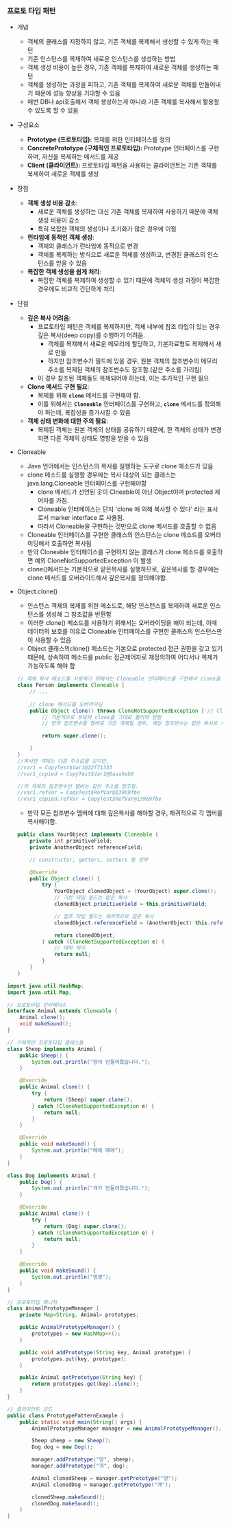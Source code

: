 ### 프로토 타입 패턴
- 개념
    - 객체의 클래스를 지정하지 않고, 기존 객체를 복제해서 생성할 수 있게 하는 패턴
    - 기존 인스턴스를 복제하여 새로운 인스턴스를 생성하는 방법
    - 객체 생성 비용이 높은 경우, 기존 객체를 복제하여 새로운 객체를 생성하는 패턴
    - 객체를 생성하는 과정을 피하고, 기존 객체를 복제하여 새로운 객체를 만들어내기 때문에 성능 향상을 기대할 수 있음
    - 매번 DB나 api호출해서 객체 생성하는게 아니라 기존 객체를 복사해서 활용할 수 있도록 할 수 있음
- 구성요소
    - **Prototype (프로토타입):** 복제를 위한 인터페이스를 정의
    - **ConcretePrototype (구체적인 프로토타입):** Prototype 인터페이스를 구현하며, 자신을 복제하는 메서드를 제공
    - **Client (클라이언트):** 프로토타입 패턴을 사용하는 클라이언트는 기존 객체를 복제하여 새로운 객체를 생성
- 장점
    - **객체 생성 비용 감소**:
        - 새로운 객체를 생성하는 대신 기존 객체를 복제하여 사용하기 때문에 객체 생성 비용이 감소
        - 특히 복잡한 객체의 생성이나 초기화가 많은 경우에 이점
    - **런타임에 동적인 객체 생성**:
        - 객체의 클래스가 런타임에 동적으로 변경
        - 객체를 복제하는 방식으로 새로운 객체를 생성하고, 변경된 클래스의 인스턴스를 얻을 수 있음
    - **복잡한 객체 생성을 쉽게 처리**:
        - 복잡한 객체를 복제하여 생성할 수 있기 때문에 객체의 생성 과정이 복잡한 경우에도 비교적 간단하게 처리
- 단점
    - **깊은 복사 어려움**:
        - 프로토타입 패턴은 객체를 복제하지만, 객체 내부에 참조 타입이 있는 경우 깊은 복사(deep copy)를 수행하기 어려움.
            - 객체를 복제해서 새로운 메모리에 할당하고, 기본자료형도 복제해서 새로 만듦
            - 하지만 참조변수가 필드에 있을 경우, 원본 객체의 참조변수의 메모리 주소를 복제된 객체의 참조변수도 참조함.(같은 주소를 가리킴)
        - 이 경우 참조된 객체들도 복제되어야 하는데, 이는 추가적인 구현 필요
    - **Clone 메서드 구현 필요**:
        - 복제를 위해 **`clone`** 메서드를 구현해야 함.
        - 이를 위해서는 **`Cloneable`** 인터페이스를 구현하고, **`clone`** 메서드를 정의해야 하는데, 복잡성을 증가시킬 수 있음
    - **객체 상태 변화에 대한 주의 필요**:
        - 복제된 객체는 원본 객체의 상태를 공유하기 때문에, 한 객체의 상태가 변경되면 다른 객체의 상태도 영향을 받을 수 있음

- Cloneable
    - Java 언어에서는 인스턴스의 복사를 실행하는 도구로 clone 메소드가 있음
    - clone 메소드를 실행할 경우에는 복사 대상이 되는 클래스는 java.lang.Cloneable 인터페이스를 구현해야함
        - clone 메서드가 선언된 곳이 Clneable이 아닌 Object이며 protected 제어자를 가짐.
        - Cloneable 인터페이스는 단지  'clone 에 의해 복사할 수 있다' 라는 표시로서  marker interface 로 사용됨.
        - 따라서 Cloneable을 구현하는 것만으로 clone 메서드를 호출할 수 없음
    - Cloneable 인터페이스를 구현한 클래스의 인스턴스는 clone 메소드를 오버라이딩해서 호출하면 복사됨
    - 만약 Cloneable 인터페이스를 구현하지 않는 클래스가 clone 메소드를 호출하면 예외 CloneNotSupportedException 이 발생
    - clone()메서드는 기본적으로 얕은복사를 실행하므로, 깊은복사를 할 경우에는 clone 메서드를 오버라이드해서 깊은복사를 정의해야함.

- Object.clone()
    - 인스턴스 객체의 복제를 위한 메소드로, 해당 인스턴스를 복제하여 새로운 인스턴스를 생성해 그 참조값을 반환함
    - 이러한 clone() 메소드를 사용하기 위해서는 오버라이딩을 해야 되는데, 이때 데이터의 보호를 이유로 Cloneable 인터페이스를 구현한 클래스의 인스턴스만이 사용할 수 있음
    - Object 클래스의clone() 메소드는 기본으로 protected 접근 권한을 갖고 있기 때문에, 상속하여 메소드를 public 접근제어자로 재정의하여 어디서나 복제가 가능하도록 해야 함

    ```java
    // 객체 복사 메소드를 사용하기 위해서는 Cloneable 인터페이스를 구현해서 clone을 재정의 해야함
    class Person implements Cloneable {
        // ...
    	
        // clone 메서드를 오버라이딩
        public Object clone() throws CloneNotSupportedException { // CloneNotSupportedException는 checked exception 이라 반드시 예외처리
    		// 기본적으로 부모의 clone을 그대로 불러와 반환
    		// 만약 참조변수를 멤버로 가진 객체일 경우, 해당 참조변수는 얕은 복사로 처리됨
    
            return super.clone(); 
    
        }
    }
    //복사한 객체는 다른 주소값을 갖지만,
    //var1 = CopyTest$Var1@22f71333
    //var1_copied = CopyTest$Var1@6aaa5eb0
    
    //각 객체의 참조변수인 멤버는 같은 주소를 참조함.
    //var1.refVar = CopyTest$RefVar@13969fbe
    //var1_copied.refVar = CopyTest$RefVar@13969fbe
    ```

    - 만약 모든 참조변수 멤버에 대해 깊은복사를 해야할 경우, 재귀적으로 각 멤버를 복사해야함.

    ```java
    public class YourObject implements Cloneable {
        private int primitiveField;
        private AnotherObject referenceField;
    
        // constructor, getters, setters 등 생략
    
        @Override
        public Object clone() {
            try {
                YourObject clonedObject = (YourObject) super.clone();
                // 기본 타입 필드는 얕은 복사
                clonedObject.primitiveField = this.primitiveField;
    
                // 참조 타입 필드는 재귀적으로 깊은 복사
                clonedObject.referenceField = (AnotherObject) this.referenceField.clone();
    
                return clonedObject;
            } catch (CloneNotSupportedException e) {
                // 예외 처리
                return null;
            }
        }
    }
    ```


```java
import java.util.HashMap;
import java.util.Map;

// 프로토타입 인터페이스
interface Animal extends Cloneable {
    Animal clone();
    void makeSound();
}

// 구체적인 프로토타입 클래스들
class Sheep implements Animal {
    public Sheep() {
        System.out.println("양이 만들어졌습니다.");
    }

    @Override
    public Animal clone() {
        try {
            return (Sheep) super.clone();
        } catch (CloneNotSupportedException e) {
            return null;
        }
    }

    @Override
    public void makeSound() {
        System.out.println("메에 메에");
    }
}

class Dog implements Animal {
    public Dog() {
        System.out.println("개가 만들어졌습니다.");
    }

    @Override
    public Animal clone() {
        try {
            return (Dog) super.clone();
        } catch (CloneNotSupportedException e) {
            return null;
        }
    }

    @Override
    public void makeSound() {
        System.out.println("멍멍");
    }
}

// 프로토타입 매니저
class AnimalPrototypeManager {
    private Map<String, Animal> prototypes;

    public AnimalPrototypeManager() {
        prototypes = new HashMap<>();
    }

    public void addPrototype(String key, Animal prototype) {
        prototypes.put(key, prototype);
    }

    public Animal getPrototype(String key) {
        return prototypes.get(key).clone();
    }
}

// 클라이언트 코드
public class PrototypePatternExample {
    public static void main(String[] args) {
        AnimalPrototypeManager manager = new AnimalPrototypeManager();

        Sheep sheep = new Sheep();
        Dog dog = new Dog();

        manager.addPrototype("양", sheep);
        manager.addPrototype("개", dog);

        Animal clonedSheep = manager.getPrototype("양");
        Animal clonedDog = manager.getPrototype("개");

        clonedSheep.makeSound();
        clonedDog.makeSound();
    }
}
```